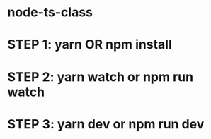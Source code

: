# node-ts-class

# STEP 1: yarn OR npm install
# STEP 2: yarn watch or npm run watch
# STEP 3: yarn dev or npm run dev
